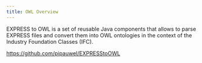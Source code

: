 ```yaml
---
title: OWL Overview
---
```


EXPRESS to OWL is a set of reusable Java components that allows to parse EXPRESS files and convert them into OWL ontologies in the context of the Industry Foundation Classes (IFC).

https://github.com/pipauwel/EXPRESStoOWL
